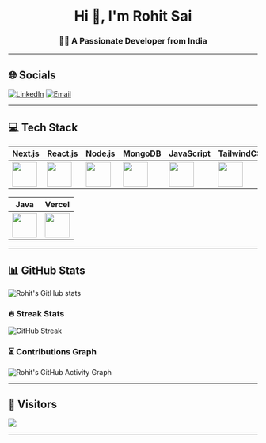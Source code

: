 <div align="center">

# Hi 👋, I'm Rohit Sai  
### 👨‍💻 A Passionate Developer from India  

</div>


---

## 🌐 Socials
[![LinkedIn](https://img.shields.io/badge/LinkedIn-%230077B5.svg?logo=linkedin&logoColor=white)](https://www.linkedin.com/in/rohitsaimuppana/) 
[![Email](https://img.shields.io/badge/Email-D14836?logo=gmail&logoColor=white)](mailto:rohitmuppana44@gmail.com)

---

## 💻 Tech Stack  

| Next.js | React.js | Node.js | MongoDB | JavaScript | TailwindCSS | HTML5 | CSS3 | Express | NPM | Firebase |
|---------|----------|---------|---------|------------|-------------|-------|------|---------|-----|----------|
| <img src="https://cdn.jsdelivr.net/gh/devicons/devicon/icons/nextjs/nextjs-original.svg" width="50px"/> |  <img src="https://cdn.jsdelivr.net/gh/devicons/devicon/icons/react/react-original.svg" width="50px"/> |<img src="https://cdn.jsdelivr.net/gh/devicons/devicon/icons/nodejs/nodejs-original.svg" width="50px"/> | <img src="https://cdn.jsdelivr.net/gh/devicons/devicon/icons/mongodb/mongodb-original.svg" width="50px"/> | <img src="https://cdn.jsdelivr.net/gh/devicons/devicon/icons/javascript/javascript-original.svg" width="50px"/> | <img src="https://cdn.jsdelivr.net/gh/devicons/devicon/icons/tailwindcss/tailwindcss-plain.svg" width="50px"/> |<img src="https://cdn.jsdelivr.net/gh/devicons/devicon/icons/html5/html5-original.svg" width="50px"/> | <img src="https://cdn.jsdelivr.net/gh/devicons/devicon/icons/css3/css3-original.svg" width="50px"/> | <img src="https://cdn.jsdelivr.net/gh/devicons/devicon/icons/express/express-original.svg" width="50px"/> | <img src="https://cdn.jsdelivr.net/gh/devicons/devicon/icons/npm/npm-original-wordmark.svg" width="50px"/> | <img src="https://cdn.jsdelivr.net/gh/devicons/devicon/icons/firebase/firebase-plain.svg" width="50px"/> | 

| Java | Vercel |
|------|--------|
<img src="https://cdn.jsdelivr.net/gh/devicons/devicon/icons/java/java-original.svg" width="50px"/> | <img src="https://cdn.jsdelivr.net/gh/devicons/devicon/icons/vercel/vercel-original.svg" width="50px"/> |

---

## 📊 GitHub Stats
![Rohit's GitHub stats](https://github-readme-stats.vercel.app/api?username=rohitgnangit&show_icons=true&theme=radical)

### 🔥 Streak Stats
![GitHub Streak](https://streak-stats.demolab.com?user=rohitgnangit&theme=radical)

### ⏳ Contributions Graph
![Rohit's GitHub Activity Graph](https://github-readme-activity-graph.vercel.app/graph?username=rohitgnangit&theme=github-compact)

---

## 👀 Visitors
[![](https://visitcount.itsvg.in/api?id=rohitgnangit&icon=0&color=0)](https://visitcount.itsvg.in)

---

<!-- Proudly created with GPRM ( https://gprm.itsvg.in ) -->
